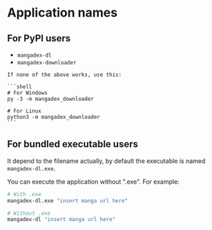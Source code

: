 # Application names

## For PyPI users

- `mangadex-dl`
- `mangadex-downloader`

````{note}
If none of the above works, use this:

```shell
# For Windows
py -3 -m mangadex_downloader

# For Linux
python3 -m mangadex_downloader
```
````

## For bundled executable users

It depend to the filename actually,
by default the executable is named `mangadex-dl.exe`.

You can execute the application without ".exe". For example:

```sh
# With .exe
mangadex-dl.exe "insert manga url here"

# Without .exe
mangadex-dl "insert manga url here"
```
